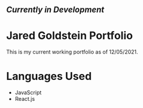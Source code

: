 ## ***Currently in Development***

# Jared Goldstein Portfolio
This is my current working portfolio as of 12/05/2021.

# Languages Used
- JavaScript
- React.js
